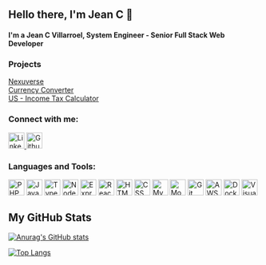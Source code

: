 ## Hello there, I'm Jean C 👋 ##

[emojis]: https://gist.github.com/rxaviers/7360908
#### I'm a Jean C Villarroel, System Engineer - Senior Full Stack Web Developer ####

### Projects ###
<a href="https://nexuverse-frontend.vercel.app/">Nexuverse</a><br/>
<a href="https://currency-converter-gilt-ten.vercel.app/">Currency Converter</a><br/>
<a href="https://salary-calculator-frontend.vercel.app/">US - Income Tax Calculator</a>

### Connect with me: ###
[icon-urls]: https://devicon.dev/
<a href="https://www.linkedin.com/in/jean-carlos-villarroel-4a624a116/">
    <img height="32" width="32" src="https://cdn.jsdelivr.net/gh/devicons/devicon/icons/linkedin/linkedin-original.svg" title="Linkedin" />
</a>
<a href="https://github.com/jeancjvp">
    <img height="32" width="32" src="https://cdn.jsdelivr.net/gh/devicons/devicon/icons/github/github-original.svg" title="Github"/>
</a>

### Languages and Tools: ###
[icon-urls]: https://devicon.dev/
<img height="32" width="32" src="https://cdn.jsdelivr.net/gh/devicons/devicon/icons/php/php-plain.svg" title="PHP" />
<img height="32" width="32" src="https://cdn.jsdelivr.net/gh/devicons/devicon/icons/javascript/javascript-original.svg" title="JavaScript" />
<img height="32" width="32" src="https://cdn.jsdelivr.net/gh/devicons/devicon/icons/typescript/typescript-original.svg" title="TypeScript" />
<img height="32" width="32" src="https://cdn.jsdelivr.net/gh/devicons/devicon/icons/nodejs/nodejs-original.svg" title="NodeJS" />
<img height="32" width="32" src="https://cdn.jsdelivr.net/gh/devicons/devicon/icons/express/express-original.svg" title="Express" />
<img height="32" width="32" src="https://cdn.jsdelivr.net/gh/devicons/devicon/icons/react/react-original.svg" title="React" />
<img height="32" width="32" src="https://cdn.jsdelivr.net/gh/devicons/devicon/icons/html5/html5-original.svg" title="HTML 5" />
<img height="32" width="32" src="https://cdn.jsdelivr.net/gh/devicons/devicon/icons/css3/css3-original.svg" title="CSS 3" />
<img height="32" width="32" src="https://cdn.jsdelivr.net/gh/devicons/devicon/icons/mysql/mysql-original.svg" title="MySQL" />
<img height="32" width="32" src="https://cdn.jsdelivr.net/gh/devicons/devicon/icons/mongodb/mongodb-original.svg" title="MongoDB" />
<img height="32" width="32" src="https://cdn.jsdelivr.net/gh/devicons/devicon/icons/git/git-original.svg" title="Git" />
<img height="32" width="32" src="https://cdn.jsdelivr.net/gh/devicons/devicon/icons/amazonwebservices/amazonwebservices-original.svg" title="AWS" />
<img height="32" width="32" src="https://cdn.jsdelivr.net/gh/devicons/devicon/icons/docker/docker-original.svg" title="Docker" />
<img height="32" width="32" src="https://cdn.jsdelivr.net/gh/devicons/devicon/icons/vscode/vscode-original.svg" title="Visual Studio Code" />

## My GitHub Stats ##
[![Anurag's GitHub stats](https://github-readme-stats.vercel.app/api?username=jeancjvp)](https://github.com/jeancjvp/github-readme-stats)

[![Top Langs](https://github-readme-stats.vercel.app/api/top-langs/?username=jeancjvp)](https://github.com/jeancjvp/github-readme-stats)
